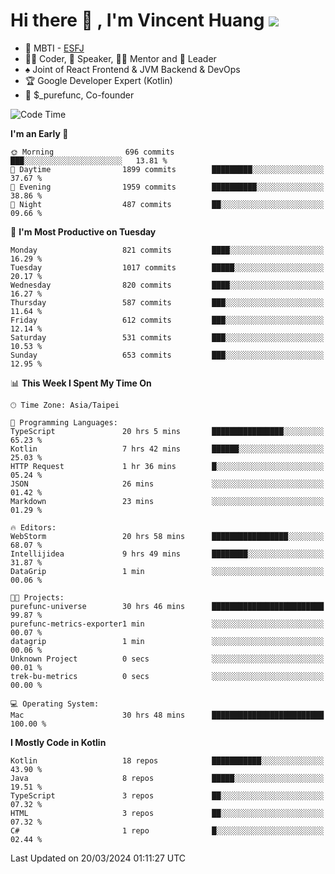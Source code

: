 # Hi there 👋 , I'm Vincent Huang ![](https://komarev.com/ghpvc/?username=Jian-Min-Huang)
- 👀 MBTI - [ESFJ](https://www.16personalities.com/esfj-personality)
- 👨‍💻 Coder, 🎤 Speaker, 👨‍🏫 Mentor and 🚀 Leader
- ♠️ Joint of React Frontend & JVM Backend & DevOps
- 🏆 Google Developer Expert (Kotlin)
- 💼 $_purefunc, Co-founder

<!--START_SECTION:waka-->
![Code Time](http://img.shields.io/badge/Code%20Time-3%2C527%20hrs%2042%20mins-blue)

**I'm an Early 🐤** 

```text
🌞 Morning                696 commits         ███░░░░░░░░░░░░░░░░░░░░░░   13.81 % 
🌆 Daytime                1899 commits        █████████░░░░░░░░░░░░░░░░   37.67 % 
🌃 Evening                1959 commits        ██████████░░░░░░░░░░░░░░░   38.86 % 
🌙 Night                  487 commits         ██░░░░░░░░░░░░░░░░░░░░░░░   09.66 % 
```
📅 **I'm Most Productive on Tuesday** 

```text
Monday                   821 commits         ████░░░░░░░░░░░░░░░░░░░░░   16.29 % 
Tuesday                  1017 commits        █████░░░░░░░░░░░░░░░░░░░░   20.17 % 
Wednesday                820 commits         ████░░░░░░░░░░░░░░░░░░░░░   16.27 % 
Thursday                 587 commits         ███░░░░░░░░░░░░░░░░░░░░░░   11.64 % 
Friday                   612 commits         ███░░░░░░░░░░░░░░░░░░░░░░   12.14 % 
Saturday                 531 commits         ███░░░░░░░░░░░░░░░░░░░░░░   10.53 % 
Sunday                   653 commits         ███░░░░░░░░░░░░░░░░░░░░░░   12.95 % 
```


📊 **This Week I Spent My Time On** 

```text
🕑︎ Time Zone: Asia/Taipei

💬 Programming Languages: 
TypeScript               20 hrs 5 mins       ████████████████░░░░░░░░░   65.23 % 
Kotlin                   7 hrs 42 mins       ██████░░░░░░░░░░░░░░░░░░░   25.03 % 
HTTP Request             1 hr 36 mins        █░░░░░░░░░░░░░░░░░░░░░░░░   05.24 % 
JSON                     26 mins             ░░░░░░░░░░░░░░░░░░░░░░░░░   01.42 % 
Markdown                 23 mins             ░░░░░░░░░░░░░░░░░░░░░░░░░   01.29 % 

🔥 Editors: 
WebStorm                 20 hrs 58 mins      █████████████████░░░░░░░░   68.07 % 
Intellijidea             9 hrs 49 mins       ████████░░░░░░░░░░░░░░░░░   31.87 % 
DataGrip                 1 min               ░░░░░░░░░░░░░░░░░░░░░░░░░   00.06 % 

🐱‍💻 Projects: 
purefunc-universe        30 hrs 46 mins      █████████████████████████   99.87 % 
purefunc-metrics-exporter1 min               ░░░░░░░░░░░░░░░░░░░░░░░░░   00.07 % 
datagrip                 1 min               ░░░░░░░░░░░░░░░░░░░░░░░░░   00.06 % 
Unknown Project          0 secs              ░░░░░░░░░░░░░░░░░░░░░░░░░   00.01 % 
trek-bu-metrics          0 secs              ░░░░░░░░░░░░░░░░░░░░░░░░░   00.00 % 

💻 Operating System: 
Mac                      30 hrs 48 mins      █████████████████████████   100.00 % 
```

**I Mostly Code in Kotlin** 

```text
Kotlin                   18 repos            ███████████░░░░░░░░░░░░░░   43.90 % 
Java                     8 repos             █████░░░░░░░░░░░░░░░░░░░░   19.51 % 
TypeScript               3 repos             ██░░░░░░░░░░░░░░░░░░░░░░░   07.32 % 
HTML                     3 repos             ██░░░░░░░░░░░░░░░░░░░░░░░   07.32 % 
C#                       1 repo              █░░░░░░░░░░░░░░░░░░░░░░░░   02.44 % 
```




 Last Updated on 20/03/2024 01:11:27 UTC
<!--END_SECTION:waka-->
